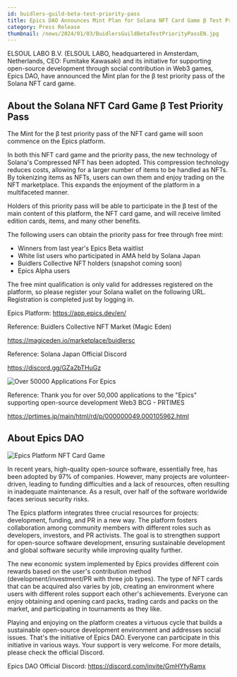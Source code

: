 ```yaml
---
id: buidlers-guild-beta-test-priority-pass
title: Epics DAO Announces Mint Plan for Solana NFT Card Game β Test Priority Pass
category: Press Release
thumbnail: /news/2024/01/03/BuidlersGuildBetaTestPriorityPassEN.jpg
---
```


ELSOUL LABO B.V. (ELSOUL LABO, headquartered in Amsterdam, Netherlands, CEO:
Fumitake Kawasaki) and its initiative for supporting open-source development
through social contribution in Web3 games, Epics DAO, have announced the Mint
plan for the β test priority pass of the Solana NFT card game.

## About the Solana NFT Card Game β Test Priority Pass

The Mint for the β test priority pass of the NFT card game will soon commence on
the Epics platform.

In both this NFT card game and the priority pass, the new technology of Solana's
Compressed NFT has been adopted. This compression technology reduces costs,
allowing for a larger number of items to be handled as NFTs. By tokenizing items
as NFTs, users can own them and enjoy trading on the NFT marketplace. This
expands the enjoyment of the platform in a multifaceted manner.

Holders of this priority pass will be able to participate in the β test of the
main content of this platform, the NFT card game, and will receive limited
edition cards, items, and many other benefits.

The following users can obtain the priority pass for free through free mint:

- Winners from last year's Epics Beta waitlist
- White list users who participated in AMA held by Solana Japan
- Buidlers Collective NFT holders (snapshot coming soon)
- Epics Alpha users

The free mint qualification is only valid for addresses registered on the
platform, so please register your Solana wallet on the following URL.
Registration is completed just by logging in.

Epics Platform: https://app.epics.dev/en/

Reference: Buidlers Collective NFT Market (Magic Eden)

https://magiceden.io/marketplace/buidlersc

Reference: Solana Japan Official Discord

https://discord.gg/GZa2bTHuGz

![Over 50000 Applications For Epics](/news/2023/08/02/Over50000ApplicationsForEpics.png)

Reference: Thank you for over 50,000 applications to the "Epics" supporting
open-source development Web3 BCG - PRTIMES

https://prtimes.jp/main/html/rd/p/000000049.000105962.html

## About Epics DAO

![Epics Platform NFT Card Game](/news/2023/12/01/EpicsPlatformEN.png)

In recent years, high-quality open-source software, essentially free, has been
adopted by 97% of companies. However, many projects are volunteer-driven,
leading to funding difficulties and a lack of resources, often resulting in
inadequate maintenance. As a result, over half of the software worldwide faces
serious security risks.

The Epics platform integrates three crucial resources for projects: development,
funding, and PR in a new way. The platform fosters collaboration among community
members with different roles such as developers, investors, and PR activists.
The goal is to strengthen support for open-source software development, ensuring
sustainable development and global software security while improving quality
further.

The new economic system implemented by Epics provides different coin rewards
based on the user's contribution method (development/investment/PR with three
job types). The type of NFT cards that can be acquired also varies by job,
creating an environment where users with different roles support each other's
achievements. Everyone can enjoy obtaining and opening card packs, trading cards
and packs on the market, and participating in tournaments as they like.

Playing and enjoying on the platform creates a virtuous cycle that builds a
sustainable open-source development environment and addresses social issues.
That's the initiative of Epics DAO. Everyone can participate in this initiative
in various ways. Your support is very welcome. For more details, please check
the official Discord.

Epics DAO Official Discord: https://discord.com/invite/GmHYfyRamx
